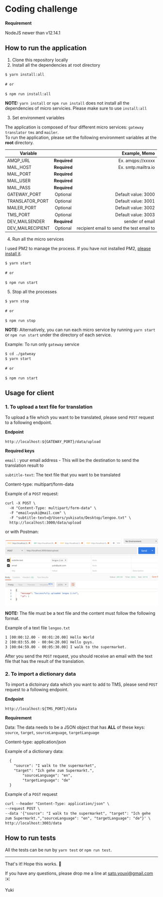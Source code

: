 # Coding challenge

**Requirement**　

NodeJS newer than v12.14.1

## How to run the application

1. Clone this repository locally
2. Install all the dependencies at root directory
```
$ yarn install:all

# or 

$ npm run install:all
```
**NOTE:** `yarn install` or `npm run install` does not install all the dependencies of micro servicies. Please make sure to use `install:all`

3. Set environment variables

The application is composed of four different micro services: `gateway` `translator` `tms` and `mailer`.  
To run the application, please set the following environment variables at the **root** directory.

| Variable     |           | Example, Memo|
| ------------- |:--------:| -----:|
| AMQP_URL  | **Required** | Ex. amqps://xxxxx |
| MAIL_HOST  |**Required**      | Ex. smtp.mailtra.io |
| MAIL_PORT | **Required**     |    |
| MAIL_USER | **Required**      |    |
| MAIL_PASS | **Required**     |    |
| GATEWAY_PORT | Optional      | Default value: 3000  |
| TRANSLATOR_PORT | Optional      |Default value: 3001 |
| MAILER_PORT | Optional     | Default value: 3002 |
| TMS_PORT| Optional     |Default value: 3003|
| DEV_MAILSENDER | **Required**     | sender of email|
| DEV_MAILRECIPIENT | Optional      | recipient email to send the test email to|
  

4. Run all the micro services 

I used PM2 to manage the process. If you have not installed PM2, [please install it](https://pm2.keymetrics.io/docs/usage/quick-start/).
```
$ yarn start

# or 

$ npm run start
```

5. Stop all the processes
```
$ yarn stop

# or 

$ npm run stop
```

**NOTE:** Alternatively, you can run each micro service by running `yarn start` or `npm run start` under the directory of each service. 

Example:
To run only `gateway` service
```
$ cd ./gatweay
$ yarn start

# or

$ npm run start
```

## Usage for client

### 1. To upload a text file for translation
To upload a file which you want to be translated, please send `POST` request to a following endpoint. 

**Endpoint** 

`http://localhost:${GATEWAY_PORT}/data/upload`

**Required keys** 

`email` : your email address - This will be the destination to send the translation result to 

`subtitle-text`: The text file that you want to be translated

Content-type: multipart/form-data

Example of a `POST` request:
```
curl -X POST \
  -H "Content-Type: multipart/form-data" \
  -F "email=yuki@mail.com" \
  -F "subtitle-text=@/Users/yukisato/Desktop/lengoo.txt" \
  http://localhost:3000/data/upload
```

or with Postman: 

![postman](./assets/posman-example1.png)

**NOTE:** The file must be a text file and the content must follow the following format.

Example of a text file `lengoo.txt`
```
1 [00:00:12.00 - 00:01:20.00] Hello World
2 [00:03:55.00 - 00:04:20.00] Hello guys.
3 [00:04:59.00 - 00:05:30.00] I walk to the supermarket.
```

After you send the `POST` request, you should receive an email with the text file that has the result of the translation.

### 2. To import a dictionary data
To import a dictoinary data which you want to add to TMS, please send `POST` request to a following endpoint. 

**Endpoint** 

`http://localhost:${TMS_PORT}/data`

**Requirement** 

Data: The data needs to be a JSON object that has **ALL** of these keys: `source`, `target`, `sourceLanguage`, `targetLanguage` 

Content-type: application/json

Example of a dictionary data:
```
  {
    "source": "I walk to the supermarket",
    "target": "Ich gehe zum Supermarkt.",
		"sourceLanguage": "en",
		"targetLanguage": "de"
  }
```

Example of a `POST` request
```
curl --header "Content-Type: application/json" \
--request POST \
--data '{"source": "I walk to the supermarket", "target": "Ich gehe zum Supermarkt.","sourceLanguage": "en", "targetLanguage": "de"}' \
http://localhost:3003/data
```

## How to run tests

All the tests can be run by `yarn test` or `npm run test`. 

------
That's it! Hope this works. 🚀 

If you have any questions, please drop me a line at sato.youxi@gmail.com ✉️

Yuki 
